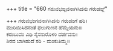 +++
title = "660 ಗರುವಭಙ್ಗವನಾಗಿಸಿದನು ಗರುಡಙ್ಗೆ"

+++
ಗರುವಭಂಗವನಾಗಿಸಿದನು ಗರುಡಂಗೆ ಹರಿ।  
ಮುರಿಯಿಸಿದನಂತೆ ಫಲುಗುಣನ ಹೆಮ್ಮೆಯನು॥  
ಕರುಬುವಂ ವಿಧಿ ಸೈಸನಾರೊಳಂ ದರ್ಪವನು।  
ಶಿರವ ಬಾಗಿಹುದೆ ಸರಿ - ಮಂಕುತಿಮ್ಮ॥  

